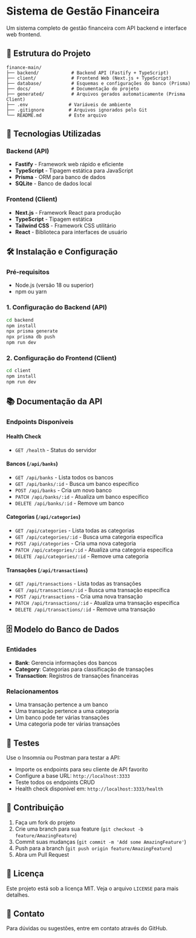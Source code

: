 # Sistema de Gestão Financeira

Um sistema completo de gestão financeira com API backend e interface web frontend.

## 📁 Estrutura do Projeto

```
finance-main/
├── backend/            # Backend API (Fastify + TypeScript)
├── client/             # Frontend Web (Next.js + TypeScript)
├── database/           # Esquemas e configurações do banco (Prisma)
├── docs/               # Documentação do projeto
├── generated/          # Arquivos gerados automaticamente (Prisma Client)
├── .env               # Variáveis de ambiente
├── .gitignore         # Arquivos ignorados pelo Git
└── README.md          # Este arquivo
```

## 🚀 Tecnologias Utilizadas

### Backend (API)
- **Fastify** - Framework web rápido e eficiente
- **TypeScript** - Tipagem estática para JavaScript
- **Prisma** - ORM para banco de dados
- **SQLite** - Banco de dados local

### Frontend (Client)
- **Next.js** - Framework React para produção
- **TypeScript** - Tipagem estática
- **Tailwind CSS** - Framework CSS utilitário
- **React** - Biblioteca para interfaces de usuário

## 🛠️ Instalação e Configuração

### Pré-requisitos
- Node.js (versão 18 ou superior)
- npm ou yarn

### 1. Configuração do Backend (API)
```bash
cd backend
npm install
npx prisma generate
npx prisma db push
npm run dev
```

### 2. Configuração do Frontend (Client)
```bash
cd client
npm install
npm run dev
```

## 📚 Documentação da API

### Endpoints Disponíveis

#### Health Check
- `GET /health` - Status do servidor

#### Bancos (`/api/banks`)
- `GET /api/banks` - Lista todos os bancos
- `GET /api/banks/:id` - Busca um banco específico
- `POST /api/banks` - Cria um novo banco
- `PATCH /api/banks/:id` - Atualiza um banco específico
- `DELETE /api/banks/:id` - Remove um banco

#### Categorias (`/api/categories`)
- `GET /api/categories` - Lista todas as categorias
- `GET /api/categories/:id` - Busca uma categoria específica
- `POST /api/categories` - Cria uma nova categoria
- `PATCH /api/categories/:id` - Atualiza uma categoria específica
- `DELETE /api/categories/:id` - Remove uma categoria

#### Transações (`/api/transactions`)
- `GET /api/transactions` - Lista todas as transações
- `GET /api/transactions/:id` - Busca uma transação específica
- `POST /api/transactions` - Cria uma nova transação
- `PATCH /api/transactions/:id` - Atualiza uma transação específica
- `DELETE /api/transactions/:id` - Remove uma transação

## 🗄️ Modelo do Banco de Dados

### Entidades
- **Bank**: Gerencia informações dos bancos
- **Category**: Categorias para classificação de transações
- **Transaction**: Registros de transações financeiras

### Relacionamentos
- Uma transação pertence a um banco
- Uma transação pertence a uma categoria
- Um banco pode ter várias transações
- Uma categoria pode ter várias transações

## 🧪 Testes

Use o Insomnia ou Postman para testar a API:
- Importe os endpoints para seu cliente de API favorito
- Configure a base URL: `http://localhost:3333`
- Teste todos os endpoints CRUD
- Health check disponível em: `http://localhost:3333/health`

## 🤝 Contribuição

1. Faça um fork do projeto
2. Crie uma branch para sua feature (`git checkout -b feature/AmazingFeature`)
3. Commit suas mudanças (`git commit -m 'Add some AmazingFeature'`)
4. Push para a branch (`git push origin feature/AmazingFeature`)
5. Abra um Pull Request

## 📝 Licença

Este projeto está sob a licença MIT. Veja o arquivo `LICENSE` para mais detalhes.

## 📧 Contato

Para dúvidas ou sugestões, entre em contato através do GitHub.
